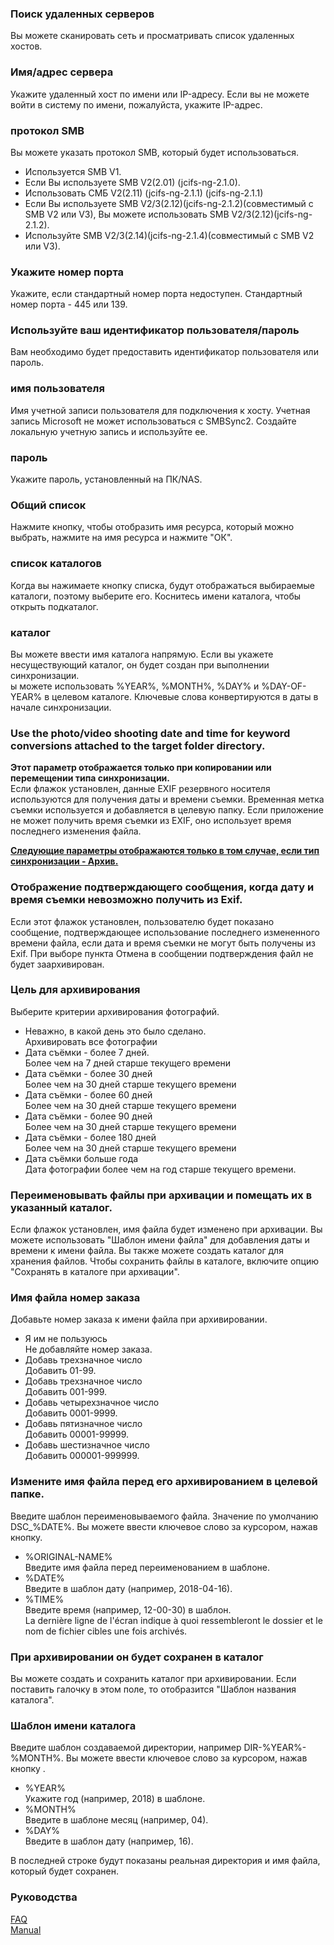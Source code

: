 ### Поиск удаленных серверов<br>
Вы можете сканировать сеть и просматривать список удаленных хостов. <br>

### Имя/адрес сервера<br>
Укажите удаленный хост по имени или IP-адресу. Если вы не можете войти в систему по имени, пожалуйста, укажите IP-адрес. <br>

### протокол SMB<br>
Вы можете указать протокол SMB, который будет использоваться.<br>

- Используется SMB V1.<br>
- Если Вы используете SMB V2(2.01) (jcifs-ng-2.1.0).<br>
- Использовать СМБ V2(2.11) (jcifs-ng-2.1.1) (jcifs-ng-2.1.1)<br>
- Если Вы используете SMB V2/3(2.12)(jcifs-ng-2.1.2)(совместимый с SMB V2 или V3), Вы можете использовать SMB V2/3(2.12)(jcifs-ng-2.1.2).<br>
- Используйте SMB V2/3(2.14)(jcifs-ng-2.1.4)(совместимый с SMB V2 или V3). <br>

### Укажите номер порта<br>
Укажите, если стандартный номер порта недоступен. Стандартный номер порта - 445 или 139. <br>

### Используйте ваш идентификатор пользователя/пароль<br>
Вам необходимо будет предоставить идентификатор пользователя или пароль. <br>

### имя пользователя<br>
Имя учетной записи пользователя для подключения к хосту. Учетная запись Microsoft не может использоваться с SMBSync2. Создайте локальную учетную запись и используйте ее.<br>

### пароль<br>
Укажите пароль, установленный на ПК/NAS. <br>

### Общий список<br>
Нажмите кнопку, чтобы отобразить имя ресурса, который можно выбрать, нажмите на имя ресурса и нажмите "ОК". <br>

### список каталогов<br>
Когда вы нажимаете кнопку списка, будут отображаться выбираемые каталоги, поэтому выберите его. Коснитесь имени каталога, чтобы открыть подкаталог.<br>

### каталог<br>
Вы можете ввести имя каталога напрямую. Если вы укажете несуществующий каталог, он будет создан при выполнении синхронизации.<br>
ы можете использовать %YEAR%, %MONTH%, %DAY% и %DAY-OF-YEAR% в целевом каталоге. Ключевые слова конвертируются в даты в начале синхронизации.<br>

### Use the photo/video shooting date and time for keyword conversions attached to the target folder directory.<br>

**Этот параметр отображается только при копировании или перемещении типа синхронизации.**<br>
Если флажок установлен, данные EXIF резервного носителя используются для получения даты и времени съемки. Временная метка съемки используется и добавляется в целевую папку. Если приложение не может получить время съемки из EXIF, оно использует время последнего изменения файла.<br>

**<u>Следующие параметры отображаются только в том случае, если тип синхронизации - Архив.</u>**<br>

### Отображение подтверждающего сообщения, когда дату и время съемки невозможно получить из Exif.<br>

Если этот флажок установлен, пользователю будет показано сообщение, подтверждающее использование последнего измененного времени файла, если дата и время съемки не могут быть получены из Exif. При выборе пункта Отмена в сообщении подтверждения файл не будет заархивирован. <br>

### Цель для архивирования<br>

Выберите критерии архивирования фотографий.<br>

- Неважно, в какой день это было сделано.<br>
Архивировать все фотографии<br>
- Дата съёмки - более 7 дней. <br>
Более чем на 7 дней старше текущего времени<br>
- Дата съёмки - более 30 дней<br>
Более чем на 30 дней старше текущего времени<br>
- Дата съёмки - более 60 дней<br>
Более чем на 30 дней старше текущего времени<br>
- Дата съёмки - более 90 дней<br>
Более чем на 30 дней старше текущего времени<br>
- Дата съёмки - более 180 дней<br>
Более чем на 30 дней старше текущего времени<br>
- Дата съёмки больше года<br>
Дата фотографии более чем на год старше текущего времени. <br>

### Переименовывать файлы при архивации и помещать их в указанный каталог.<br>

Если флажок установлен, имя файла будет изменено при архивации. Вы можете использовать "Шаблон имени файла" для добавления даты и времени к имени файла. Вы также можете создать каталог для хранения файлов. Чтобы сохранить файлы в каталоге, включите опцию "Сохранять в каталоге при архивации". <br>

### Имя файла номер заказа<br>

Добавьте номер заказа к имени файла при архивировании.<br>

- Я им не пользуюсь<br>
Не добавляйте номер заказа.<br>
- Добавь трехзначное число<br>
Добавить 01-99.<br>
- Добавь трехзначное число<br>
Добавить 001-999.<br>
- Добавь четырехзначное число<br>
Добавить 0001-9999.<br>
- Добавь пятизначное число<br>
Добавить 00001-99999.<br>
- Добавь шестизначное число<br>
Добавить 000001-999999. <br>

### Измените имя файла перед его архивированием в целевой папке. <br>

Введите шаблон переименовываемого файла. Значение по умолчанию DSC_%DATE%. Вы можете ввести ключевое слово за курсором, нажав кнопку.<br>

- %ORIGINAL-NAME%<br>
Введите имя файла перед переименованием в шаблоне.<br>
- %DATE%<br>
Введите в шаблон дату (например, 2018-04-16).<br>
- %TIME%<br>
Введите время (например, 12-00-30) в шаблон.<br>
 La dernière ligne de l'écran indique à quoi ressembleront le dossier et le nom de fichier cibles une fois archivés.<br>

### При архивировании он будет сохранен в каталог<br>

Вы можете создать и сохранить каталог при архивировании. Если поставить галочку в этом поле, то отобразится "Шаблон названия каталога". <br>

### Шаблон имени каталога<br>

Введите шаблон создаваемой директории, например DIR-%YEAR%-%MONTH%. Вы можете ввести ключевое слово за курсором, нажав кнопку .<br>

- %YEAR%<br>
Укажите год (например, 2018) в шаблоне.<br>
- %MONTH%<br>
Введите в шаблоне месяц (например, 04).<br>
- %DAY%<br>
Введите в шаблон дату (например, 16).<br>

В последней строке будут показаны реальная директория и имя файла, который будет сохранен.<br>

### Руководства<br>
[FAQ](https://sentaroh.github.io/Documents/SMBSync2/SMBSync2_FAQ_EN.htm)<br>
[Manual](https://sentaroh.github.io/Documents/SMBSync2/SMBSync2_Desc_EN.htm) <br>
